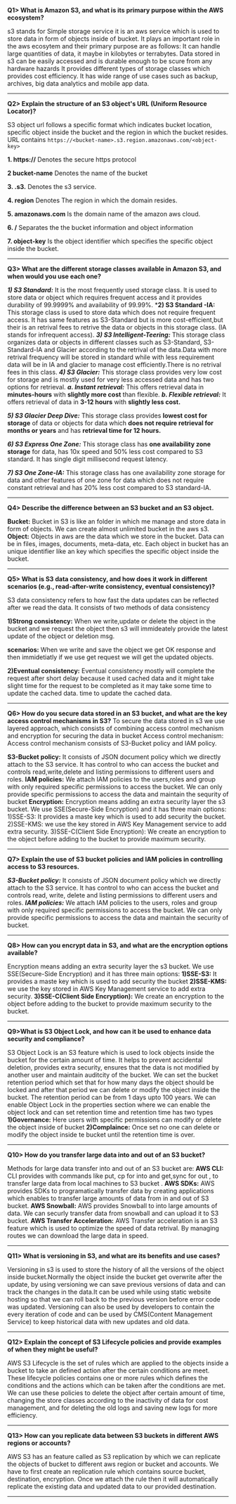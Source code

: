 
**Q1> What is Amazon S3, and what is its primary purpose within the AWS ecosystem?**

s3 stands for Simple storage service it is an aws service which is used to store data in form of objects 
inside of bucket. It plays an important role in the aws ecosytem and their primary purpose are as follows:
It can handle large quantities of data, it maybe in kilobytes or terrabytes.
Data stored in s3 can be easily accessed and is durable enough to be scure from any hardware hazards
It provides different types of storage classes which provides cost efficiency.
It has wide range of use cases such as backup, archives, big data analytics and mobile app data.

-----------------------------------------------

**Q2> Explain the structure of an S3 object's URL (Uniform Resource Locator)?**

S3 object url follows a specific format which indicates bucket location, specific object inside the bucket
and the region in which the bucket resides. URL contains ``https://<bucket-name>.s3.region.amazonaws.com/<object-key>``

**1. https://** Denotes the secure https protocol 

**2  bucket-name** Denotes the name of the bucket

**3. .s3.** Denotes the s3 service.

**4. region** Denotes The region in which the domain resides.

**5. amazonaws.com** Is the domain name of the amazon aws cloud.

**6. /** Separates the the bucket information and object information

**7.  object-key** Is the  object identifier which specifies the specific object inside the bucket.

-----------------------------------------------------------------------

**Q3> What are the different storage classes available in Amazon S3, and when would you use each one?**

***1) S3 Standard:*** It is the most frequently used storage class. It is used to store data or object which requires frequent access and it provides durability of 99.9999% and availability of 99.99%.
***2) S3 Standard -IA:** This storage class is used to store data which does not require frequent access. It has same features as S3-Standard but is more cost-efficient,but their is an retrival fees to retrive the data or objects in this storage class. (IA stands for infrequent access).
***3) S3 Intelligent-Teering:*** This storage class organizes data or objects in different classes such as S3-Standard, S3-Standard-IA and Glacier according to the retrival of the data.Data with more retrival frequency will be stored in standard while with less requirement data will be in IA and glacier to manage cost efficiently.There is no retrival fees in this class.
***4) S3 Glacier:*** This storage class provides very low cost for storage and is mostly used for very less accessed data and has two options for retrieval.
            ***a. Instant retrieval:*** This offers retrieval data in **minutes-hours** with **slightly more cost**  than flexible.
            ***b. Flexible retrieval:*** It offers retrieval of data in **3-12 hours** with **slightly less cost.**
                           
***5) S3 Glacier Deep Dive:*** This storage class provides **lowest cost for storage** of data or objects for data which **does not require retrieval for months or years** and has **retrieval time for 12 hours.**
                                                
***6) S3 Express One Zone:*** This storage class has **one availability zone storage** for data, has 10x speed and 50% less cost compared to S3 standard. It has single digit millisecond request latency.
                                                  
***7) S3 One Zone-IA:*** This storage class has one availability zone storage for data and other features of one zone for data which does not require constant retrieval and has 20% less cost compared to S3 standard-IA.
                                        
---------------------------------------------------------------------

**Q4> Describe the difference between an S3 bucket and an S3 object.**

**Bucket:** Bucket in S3 is like an folder in which me manage and store data in form of objects. We can create almost unlimited bucket in the aws s3.
**Object:** Objects in aws are the data which we store in the bucket. Data can be in files, images, documents, meta-data, etc. Each object in bucket has an unique identifier like an key which specifies the specific object inside the bucket.

---------------------------------------------------------------------

**Q5> What is S3 data consistency, and how does it work in different scenarios (e.g., read-after-write consistency, eventual consistency)?**

S3 data consistency refers to how fast the data updates can be reflected after we read the data. It consists of two methods of data consistency

**1)Strong consistency:** When we write,update or delete the object in the bucket and we request the object then s3 will immideately provide the latest update of the object or deletion msg.

**scenarios:** When we write and save the object we get OK response and then immidetiatly if we use get request we will get the updated objects.

**2)Eventual consistency:** Eventual consistency mostly will complete the request after short delay because it used cached data and it might take slight time for the request to be completed as it may take some time to update the cached data. time to update the cached data.

----------------------------------------------------------------------------

**Q6> How do you secure data stored in an S3 bucket, and what are the key access control mechanisms in S3?**
To secure the data stored in s3 we use layered approach, which consists of combining access control mechanism and encryption for securing the data in bucket
Access control mechanism: Access control mechanism consists of S3-Bucket policy and IAM policy.

**S3-Bucket policy:** It consists of JSON document policy which we directly attach to the S3 service. It has control to who can access the bucket and controls  read,write,delete and listing permissions to different users and roles.
**IAM policies:** We attach IAM policies to the users,roles and group with only required specific permissions to access the bucket. We can only provide specific permissions to access the data and maintain the sequrity of bucket
**Encryption:** Encryption means adding an extra security layer the s3 bucket. We use SSE(Secure-Side Encryption) and it has three main options:
                          1)SSE-S3: It provides a maste key which is used to add security the bucket.
                          2)SSE-KMS: we use the key stored in AWS Key Management service to add extra security.
                          3)SSE-C(Client Side Encryption): We create an encryption to the object before adding to the bucket to provide maximum security.

---------------------------------------------------------------------------------------

**Q7> Explain the use of S3 bucket policies and IAM policies in controlling access to S3 resources.**

***S3-Bucket policy:*** It consists of JSON document policy which we directly attach to the S3 service. It has control to who can access the bucket and controls read, write, delete and listing permissions to different users and roles.
***IAM policies:*** We attach IAM policies to the users, roles and group with only required specific permissions to access the bucket. We can only provide specific permissions to access the data and maintain the security of bucket.

----------------------------------------------------------------------------------------

**Q8> How can you encrypt data in S3, and what are the encryption options available?**

 Encryption means adding an extra security layer the s3 bucket. We use SSE(Secure-Side Encryption) and it has three main options:
 **1)SSE-S3:** It provides a maste key which is used to add security the bucket
 **2)SSE-KMS:** we use the key stored in AWS Key Management service to add extra security.
 **3)SSE-C(Client Side Encryption):** We create an encryption to the object before adding to the bucket to provide maximum security to the bucket.

------------------------------------------------------------------------------------------

**Q9>What is S3 Object Lock, and how can it be used to enhance data security and compliance?**

S3 Object Lock is an S3 feature which is used to lock objects inside the bucket for the certain amount of time. It helps to prevent accidental
deletion, provides extra security, ensures that the data is not modified by another user and maintain auditcity of the bucket. We can set the bucket retention
period which set that for how many days the object should be locked and after that period we can delete or modify the object inside the bucket. The retention
period can be from 1 days upto 100 years. We can enable Object Lock in the properties section where we can enable the object lock and can set retention time and retention time has two types 
**1)Governance:** Here users with specific permissions can modify or delete the object inside of bucket
**2)Complaince:** Once set no one can delete or modify the object inside te bucket until the retention time is over.

-----------------------------------------------------------------------------------

**Q10> How do you transfer large data into and out of an S3 bucket?**  

Methods for large data transfer into and out of an S3 bucket are:
**AWS CLI:** CLI provides with commands like put, cp for into and get,sync for out , to transfer large data from local machines to S3 bucket .
**AWS SDKs:** AWS provides SDKs to programatically transfer data by creating applications which enables to transfer large amounts of data from in and out of S3 bucket.
**AWS Snowball:** AWS provides Snowball to into large amounts of data. We can securly transfer data from snowball and can upload it to S3 bucket.
**AWS Transfer Acceleration:** AWS Transfer acceleration is an S3 feature which is used to optimize the speed of data retrival. By managing routes we can download the large data in speed.

---------------------------------------------------------------------------------

**Q11> What is versioning in S3, and what are its benefits and use cases?**

Versioning in s3 is used to store the history of all the versions of the object inside bucket.Normally the object inside the bucket get overwrite after 
the update, by using versioning we can save previous versions of data and can track the changes in the data.It can be used while using static website 
hosting so that we can roll back to the previous version before error code was updated. Versioning can also be used by developers to contain the every iteration
of code and can be used by CMS(Content Management Service) to keep historical data with new updates and old data.

-------------------------------------------------------------------------------

**Q12> Explain the concept of S3 Lifecycle policies and provide examples of when they might be useful?**

AWS S3 Lifecycle is the set of rules which are applied to the objects inside a bucket to take an defined action after the certain conditions are meet.
These lifecycle policies contains one or more rules which defines the conditions and the actions which can be taken after the conditions are met.
We can use these policies to delete the object after certain amount of time, changing the store classes according to the inactivity of data for cost management,
and for deleting the old logs and saving new logs for more efficiency.

---------------------------------------------------------------------------------

**Q13> How can you replicate data between S3 buckets in different AWS regions or accounts?**

AWS S3 has an feature called as S3 replication by which we can replicate the objects of bucket to different aws region or bucket and accounts.
We have to first create an replication rule which contains source bucket, destination, encryption. Once we attach the rule then it will automatically
replicate the existing data and updated data to our provided destination.

----------------------------------------------------------------------------------
